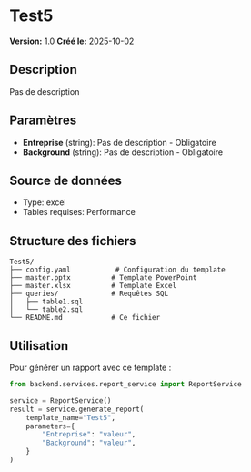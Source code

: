 # Test5

**Version:** 1.0
**Créé le:** 2025-10-02

## Description

Pas de description

## Paramètres

- **Entreprise** (string): Pas de description - Obligatoire
- **Background** (string): Pas de description - Obligatoire

## Source de données

- Type: excel
- Tables requises: Performance

## Structure des fichiers

```
Test5/
├── config.yaml           # Configuration du template
├── master.pptx          # Template PowerPoint
├── master.xlsx          # Template Excel
├── queries/             # Requêtes SQL
│   ├── table1.sql
│   └── table2.sql
└── README.md            # Ce fichier
```

## Utilisation

Pour générer un rapport avec ce template :

```python
from backend.services.report_service import ReportService

service = ReportService()
result = service.generate_report(
    template_name="Test5",
    parameters={
        "Entreprise": "valeur",
        "Background": "valeur",
    }
)
```